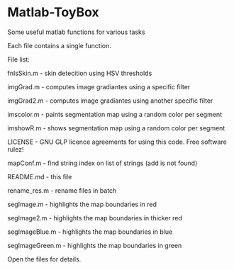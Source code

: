 # Matlab-ToyBox
Some useful matlab functions for various tasks

Each file contains a single function.

File list:



fnIsSkin.m - skin detecition using HSV thresholds

imgGrad.m - computes image gradiantes using a specific filter

imgGrad2.m - computes image gradiantes using another specific filter

imscolor.m - paints segmentation map using a random color per segment

imshowR.m - shows segmentation map using a random color per segment

LICENSE - GNU GLP licence agreements for using this code. Free software rulez!

mapConf.m - find string index on list of strings (add is not found)

README.md - this file

rename_res.m - rename files in batch

segImage.m - highlights the map boundaries in red

segImage2.m - highlights the map boundaries in thicker red

segImageBlue.m - highlights the map boundaries in blue

segImageGreen.m - highlights the map boundaries in green




Open the files for details.